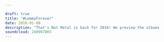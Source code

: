 ```yaml
---

draft: true
title: "#LemmyForever"
date: 2016-01-08
description: "That's Not Metal is back for 2016! We preview the albums that we are most excited about ithis year from Suicide Silence, Weezer and letlive. to Thrice, Gojira, Volbeat, Killswitch Engage and more! There's also chat on the Guns N Roses reunion, what we got up to for Xmas and, of course, we pay tribute to the life, music and mind of Lemmy Kilmister."
soundcloud: 240907865
---
```

